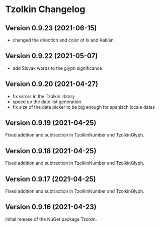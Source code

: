 # Tzolkin Changelog

## Version 0.9.23 (2021-06-15)

- changed the direction and color of Ix and Kabʼan

## Version 0.9.22 (2021-05-07)

- add Slovak words to the glyph significance

## Version 0.9.20 (2021-04-27)

- fix errors in the Tzolkin library
- speed up the date list generation
- fix size of the date picker to be big enough for spanisch locale dates

## Version 0.9.19 (2021-04-25)

Fixed addition and subtraction in TzolkinNumber and TzolkinGlyph.

## Version 0.9.18 (2021-04-25)

Fixed addition and subtraction in TzolkinNumber and TzolkinGlyph.

## Version 0.9.17 (2021-04-25)

Fixed addition and subtraction in TzolkinNumber and TzolkinGlyph.

## Version 0.9.16 (2021-04-23)

Initial release of the NuGet package Tzolkin.
